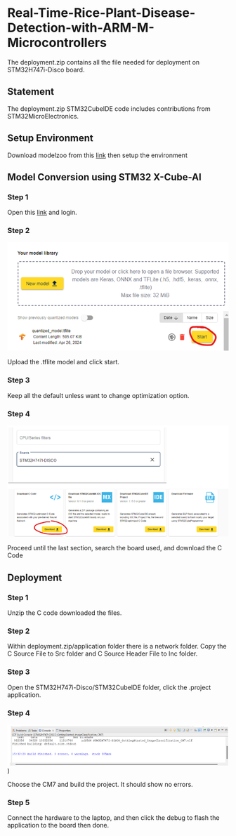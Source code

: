 # Real-Time-Rice-Plant-Disease-Detection-with-ARM-M-Microcontrollers
The deployment.zip contains all the file needed for deployment on STM32H747i-Disco board. 
## Statement
The deployment.zip STM32CubeIDE code includes contributions from STM32MicroElectronics.

## Setup Environment
Download modelzoo from this [link](https://github.com/STMicroelectronics/stm32ai-modelzoo/blob/main/README.md) then setup the environment 

## Model Conversion using STM32 X-Cube-AI
### Step 1
Open this [link](https://my.st.com/cas/login?service=https://my.st.com/cas-idpwebsso/login%3Fresume%3D%2Fas%2FkVO5J%2Fresume%2Fas%2Fauthorization.ping%26spentity%3Dnull) and login. 
### Step 2
![STM32X-Cube-AI](https://github.com/jingxan/Real-Time-Rice-Plant-Disease-Detection-with-ARM-M-Microcontrollers/blob/main/Images/X-Cube-AI_login_page.png)

Upload the .tflite model and click start.
### Step 3
Keep all the default unless want to change optimization option. 
### Step 4
![Download C Code Files](https://github.com/jingxan/Real-Time-Rice-Plant-Disease-Detection-with-ARM-M-Microcontrollers/blob/main/Images/Download_C_Code.png)

Proceed until the last section, search the board used, and download the C Code

## Deployment
### Step 1
Unzip the C code downloaded the files.
### Step 2
Within deployment.zip/application folder there is a network folder. Copy the C Source File to Src folder and C Source Header File to Inc folder.
### Step 3
Open the STM32H747i-Disco/STM32CubeIDE folder, click the .project application.
### Step 4
![No Errors](https://github.com/jingxan/Real-Time-Rice-Plant-Disease-Detection-with-ARM-M-Microcontrollers/blob/main/Images/Deployment_No_Error.png))

Choose the CM7 and build the project. It should show no errors.
### Step 5
Connect the hardware to the laptop, and then click the debug to flash the application to the board then done.



